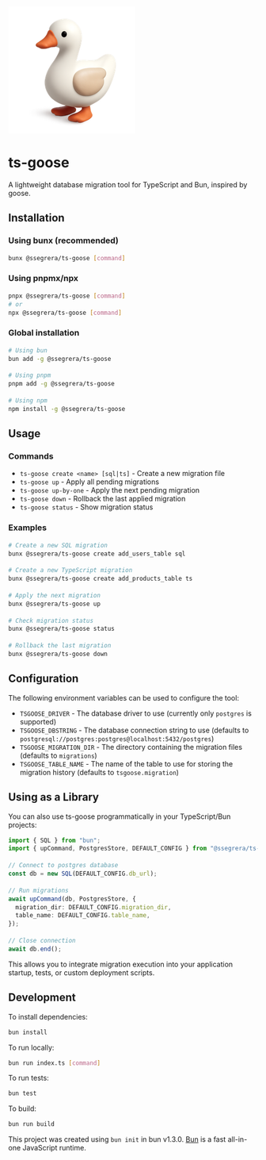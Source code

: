 ![goose logo](/assets/goose_256.png)

# ts-goose

A lightweight database migration tool for TypeScript and Bun, inspired by goose.

## Installation

### Using bunx (recommended)

```bash
bunx @ssegrera/ts-goose [command]
```

### Using pnpmx/npx

```bash
pnpx @ssegrera/ts-goose [command]
# or
npx @ssegrera/ts-goose [command]
```

### Global installation

```bash
# Using bun
bun add -g @ssegrera/ts-goose

# Using pnpm
pnpm add -g @ssegrera/ts-goose

# Using npm
npm install -g @ssegrera/ts-goose
```

## Usage

### Commands

- `ts-goose create <name> [sql|ts]` - Create a new migration file
- `ts-goose up` - Apply all pending migrations
- `ts-goose up-by-one` - Apply the next pending migration
- `ts-goose down` - Rollback the last applied migration
- `ts-goose status` - Show migration status

### Examples

```bash
# Create a new SQL migration
bunx @ssegrera/ts-goose create add_users_table sql

# Create a new TypeScript migration
bunx @ssegrera/ts-goose create add_products_table ts

# Apply the next migration
bunx @ssegrera/ts-goose up

# Check migration status
bunx @ssegrera/ts-goose status

# Rollback the last migration
bunx @ssegrera/ts-goose down
```

## Configuration

The following environment variables can be used to configure the tool:
- `TSGOOSE_DRIVER` - The database driver to use (currently only `postgres` is supported)
- `TSGOOSE_DBSTRING` - The database connection string to use (defaults to `postgresql://postgres:postgres@localhost:5432/postgres`)
- `TSGOOSE_MIGRATION_DIR` - The directory containing the migration files (defaults to `migrations`)
- `TSGOOSE_TABLE_NAME` - The name of the table to use for storing the migration history (defaults to `tsgoose.migration`)

## Using as a Library

You can also use ts-goose programmatically in your TypeScript/Bun projects:

```typescript
import { SQL } from "bun";
import { upCommand, PostgresStore, DEFAULT_CONFIG } from "@ssegrera/ts-goose";

// Connect to postgres database
const db = new SQL(DEFAULT_CONFIG.db_url);

// Run migrations
await upCommand(db, PostgresStore, {
  migration_dir: DEFAULT_CONFIG.migration_dir,
  table_name: DEFAULT_CONFIG.table_name,
});

// Close connection
await db.end();
```

This allows you to integrate migration execution into your application startup, tests, or custom deployment scripts.


## Development

To install dependencies:

```bash
bun install
```

To run locally:

```bash
bun run index.ts [command]
```

To run tests:

```bash
bun test
```

To build:

```bash
bun run build
```

This project was created using `bun init` in bun v1.3.0. [Bun](https://bun.com) is a fast all-in-one JavaScript runtime.

